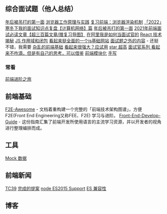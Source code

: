 

## 综合面试题（他人总结）

[年后被吊打的第一面](https://juejin.cn/post/7193979904458195005)
[浏览器工作原理与实践](https://blog.poetries.top/browser-working-principle/)
[复习前端：浏览器渲染机制](https://juejin.cn/post/7192593982604443709)
[「2022」寒冬下我的面试知识点复盘【计算机网络】篇](https://juejin.cn/post/7166870049066582053#heading-9)
[年后被吊打的第一面](https://juejin.cn/post/7193979904458195005)
[2021年前端面试必读文章【超三百篇文章/赠复习导图】](https://juejin.cn/post/6844904116339261447)
[在阿里我是如何当面试官的](https://juejin.cn/post/6844904093425598471)
[React 技术揭秘](https://react.iamkasong.com/)
[JS 作用域和闭包](https://github.com/Michael-lzg/my--article/blob/master/javascript/js%E4%BD%9C%E7%94%A8%E5%9F%9F%E5%8F%8A%E9%97%AD%E5%8C%85.md)
[看起来挺全面的一个js基础网站](http://dennisgo.cn/Articles/JavaScript/Promise.html)
[面试题之外的内容](https://juejin.im/post/5dfef50751882512444027eb) - 还挺不错，我需要
[杂乱的前端基础](https://github.com/rileycai/FontEndInterview)
[看起来很强大？应试用](https://interview.apachecn.org/fe-inter-hb/01/)
[star 超高](https://github.com/CyC2018/CS-Notes)
[面试官系列 看起来不咋滴，但是有自己的思考，可以借鉴](https://vue3js.cn/interview/vue3/goal.html#%E4%B8%89%E3%80%81%E4%BC%98%E5%8C%96%E6%96%B9%E6%A1%88)
[前端模块化](https://rualc.me/frontend/javascript-modules/#can-kao-zi-liao)
[手写](https://github.com/seognil/learn-by-doing)

### 常看

[前端进阶之旅](https://interview.poetries.top/)


## 前端基础

[F2E-Awesome](https://github.com/f2e-awesome/knowledge) - 文档着重构建一个完整的「前端技术架构图谱」，方便 F2E(Front End Engineering又称FEE、F2E) 学习与进阶。
[Front-End-Develop-Guide](https://github.com/icepy/Front-End-Develop-Guide) - 这份指南汇集了前端开发所使用语言的主流学习资源，并以开发者的视角进行整理编排而成。


## 工具

[Mock 数据](http://jsonplaceholder.typicode.com/)


## 前端新闻

[TC39](https://github.com/tc39/proposals)
[完成的提案](https://github.com/tc39/proposals/blob/main/finished-proposals.md)
[node ES2015 Support](https://node.green/)
[ES 兼容性](https://compat-table.github.io/compat-table/es6/)


## 博客


